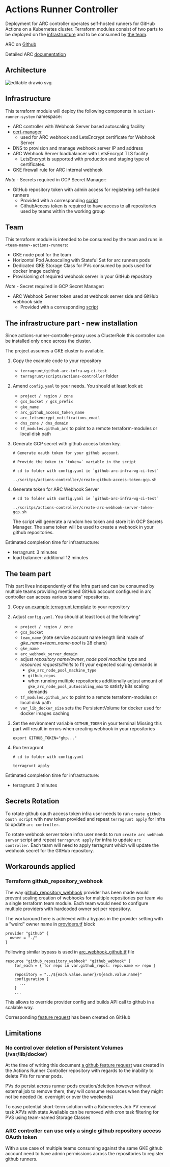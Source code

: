 # Actions Runner Controller

Deployment for ARC controller operates self-hosted runners for GitHub Actions on a Kubernetes cluster. Terraform modules consist of two parts to be deployed on the [infrastructure](../terraform-modules/actions_runner_controller/infra/) and to be consumed by [the team](../terraform-modules/actions_runner_controller/team/).


ARC on [Github](https://github.com/actions-runner-controller/actions-runner-controller)

Detailed ARC [documentation](https://github.com/actions-runner-controller/actions-runner-controller/blob/master/docs/detailed-docs.md)


## Architecture
![editable drawio svg](./arc_architecture.drawio.svg)
## Infrastructure

This terraform module will deploy the following components in `actions-runner-system` namespace:
* ARC controller with Webhook Server based autoscaling facility
* [cert-manager](https://cert-manager.io/)
  * used for ARC webhook and LetsEncrypt certificate for Webhook Server
* DNS to provision and manage webhook server IP and address
* ARC Webhook Server loadbalancer with LetsEncrypt TLS facility
  * LetsEncrypt is supported with production and staging type of certificates.
* GKE firewall rule for ARC internal webhook

*Note* - Secrets required in GCP Secret Manager:
* GitHub repository token with admin access for registering self-hosted runners
  * Provided with a corresponding [script](../terragrunt/scritps/actions-controller/create-github-access-token-gcp.sh)
  * GithubAccess token is required to have access to all repositories used by teams within the working group


## Team

This terraform module is intended to be consumed by the team and runs in `<team-name>-actions-runners`:
* GKE node pool for the team
* Horizontal Pod Autoscaling with Stateful Set for arc runners pods
* Dedicated GKE Storage Class for PVs consumed by pods used for docker image caching
* Provisioning of required webhook server in your GitHub repository

*Note* - Secret required in GCP Secret Manager:
* ARC Webhook Server token used at webhook server side and GitHub webhook side
  * Provided with a corresponding [script](../terragrunt/scritps/actions-controller/create-arc-webhook-server-token-gcp.sh)


## The infrastructure part - new installation
Since actions-runner-controller-proxy uses a ClusterRole this controller can be installed only once across the cluster.

The project assumes a GKE cluster is available.

1. Copy the example code to your repository
   * `terragrunt/github-arc-infra-wg-ci-test`
   * `terragrunt/scripts/actions-controller` folder

2. Amend `config.yaml` to your needs. You should at least look at:
    * `project / region / zone`
    * `gcs_bucket / gcs_prefix`
    * `gke_name`
    * `arc_github_access_token_name`
    * `arc_letsencrypt_notifications_email`
    * `dns_zone / dns_domain`
    * `tf_modules.github_arc` to point to a remote terraform-modules or local disk path

1. Generate GCP secret with github access token key.
    ```
    # Generate oauth token for your github account.

    # Provide the token in `token=` variable in the script

    # cd to folder with config.yaml ie `github-arc-infra-wg-ci-test`

    ../scritps/actions-controller/create-github-access-token-gcp.sh
    ```

2. Generate token for ARC Webhook Server
    ```
    # cd to folder with config.yaml ie `github-arc-infra-wg-ci-test`

    ../scritps/actions-controller/create-arc-webhook-server-token-gcp.sh
    ```

    The script will generate a random hex token and store it in GCP Secrets Manager. The same token will be used to create a webhook in your github repositories.

Estimated completion time for infrastructure:
* terragrunt: 3 minutes
* load balancer: additional 12 minutes

## The team part

This part lives independently of the infra part and can be consumed by multiple teams providing mentioned GitHub account configured in arc controller can access various teams' repositories.

1. Copy [an example terragrunt template](./terragrunt-team-example/) to your repository

2. Adjust `config.yaml`. You should at least look at the following"
    * `project / region / zone`
    * `gcs_bucket`
    * `team_name` (note service account name length limit made of *gke_name+team_name-pool* is 28 chars)
    * `gke_name`
    * `arc_webhook_server_domain`
    *  adjust _repository name/owner_, _node pool machine type_ and _resources requests/limits_ to fit your expected scaling demands in
        * `gke_arc_node_pool_machine_type`
        * `github_repos`
        * when running multiple repositories additionally adjust amount of `gke_arc_node_pool_autoscaling_max` to satisfy k8s scaling demands
    * `tf_modules.github_arc` to point to a remote terraform-modules or local disk path
    * `var_lib_docker_size` sets the PersistentVolume for docker used for docker images caching

3. Set the environment variable `GITHUB_TOKEN` in your terminal
Missing this part will result in errors when creating webhook in your repositories
    ```
    export GITHUB_TOKEN="ghp..."
    ```

4. Run terragrunt
    ```
    # cd to folder with config.yaml

    terragrunt apply
    ```
Estimated completion time for infrastructure:
* terragrunt: 3 minutes

## Secrets Rotation

To rotate github oauth access token infra user needs to run `create github oauth script` with new token provided and repeat `terragrunt apply` for infra to update `arc controller`.

To rotate webhook server token infra user needs to run `create arc webhook server` script and repeat `terragrunt apply` for infra to update `arc controller`. Each team will need to apply terragrunt which will update the webhook secret for the GItHub repository.

## Workarounds applied

### Terraform github_repository_webhook

The way [github_repository_webhook](https://registry.terraform.io/providers/integrations/github/latest/docs#owner) provider has been made would prevent scaling creation of webhooks for multiple repositories per team via a single terraform team module. Each team would need to configure multiple providers with hardcoded owner set per repository.

The workaround here is achieved with a bypass in the provider setting with a "weird" owner name in [providers.tf](../../terraform-modules/actions_runner_controller/team/providers.tf) block

```
provider "github" {
  owner = "./"
}

```

Following similar bypass is used in [arc_webhook_github.tf](../../terraform-modules/actions_runner_controller/team/arc_webhook_github.tf) file

```
resource "github_repository_webhook" "github_webhook" {
    for_each = { for repo in var.github_repos: repo.name => repo }

    repository = "../${each.value.owner}/${each.value.name}"
    configuration {
      ...
    }
    ...
```

This allows to override provider config and builds API call to github in a scalable way.

Corresponding [feature request](https://github.com/integrations/terraform-provider-github/issues/1436) has been created on GitHub

## Limitations

### No control over deletion of Persistent Volumes (/var/lib/docker)

At the time of writing this document [a github feature request](https://github.com/actions/actions-runner-controller/issues/2092) was created in the Actions Runner Controller repository with regards to the inability to delete PVs for runner pods.

PVs do persist across runner pods creation/deletion however without external job to remove them, they will consume resources when they might not be needed (ie. overnight or over the weekends)

To ease potential short-term solution with a Kubernetes Job PV removal task APVs with state Available can be removed with cron task filtering for PVS using team-named Storage Classes

### ARC controller can use only a single github repository access OAuth token

With a use case of multiple teams consuming against the same GKE github account need to have admin permissions across the repositories to register github runners.

